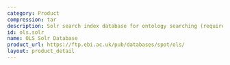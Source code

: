 ```yaml
---
category: Product
compression: tar
description: Solr search index database for ontology searching (requires Solr 9.0.0)
id: ols.solr
name: OLS Solr Database
product_url: https://ftp.ebi.ac.uk/pub/databases/spot/ols/
layout: product_detail
---
```

